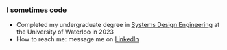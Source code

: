 ### I sometimes code
- Completed my undergraduate degree in [Systems Design Engineering](https://uwaterloo.ca/future-students/programs/systems-design-engineering) at the University of Waterloo in 2023
- How to reach me: message me on [LinkedIn](https://www.linkedin.com/in/eddie-sun/)
